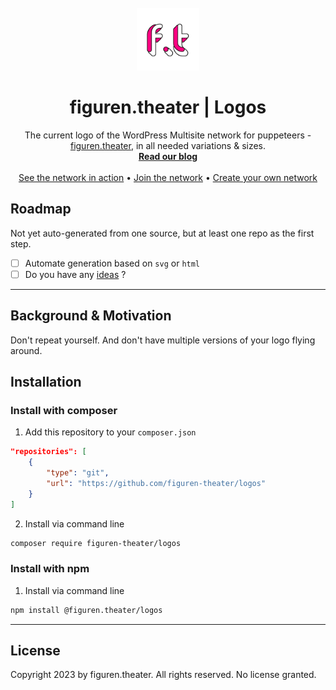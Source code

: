 <!-- PROJECT LOGO -->
<br />
<div align="center">
  <a href="https://github.com/figuren-theater/logos">
    <img src="https://raw.githubusercontent.com/figuren-theater/logos/main/favicon.png" alt="figuren.theater Logo" width="100" height="100">
  </a>

  <h1 align="center">figuren.theater | Logos</h1>

  <p align="center">
    The current logo of the WordPress Multisite network for puppeteers - <a href="https://figuren.theater">figuren.theater</a>, in all needed variations &amp; sizes.
    <br />
    <a href="https://meta.figuren.theater/blog"><strong>Read our blog</strong></a>
    <br />
    <br />
    <a href="https://figuren.theater">See the network in action</a>
    •
    <a href="https://mein.figuren.theater">Join the network</a>
    •
    <a href="https://websites.fuer.figuren.theater">Create your own network</a>
  </p>
</div>

## Roadmap

Not yet auto-generated from one source, but at least one repo as the first step.

* [ ] Automate generation based on `svg` or `html`
* [ ] Do you have any [ideas](/issues/new) ?

---

## Background & Motivation

Don't repeat yourself. And don't have multiple versions of your logo flying around.

## Installation

### Install with composer

1. Add this repository to your `composer.json`
```json
"repositories": [
    {
        "type": "git",
        "url": "https://github.com/figuren-theater/logos"
    }
]
```

2. Install via command line
```sh
composer require figuren-theater/logos
```

### Install with npm

1. Install via command line
```sh
npm install @figuren.theater/logos
```


---

## License

Copyright 2023 by figuren.theater. All rights reserved. No license granted.
